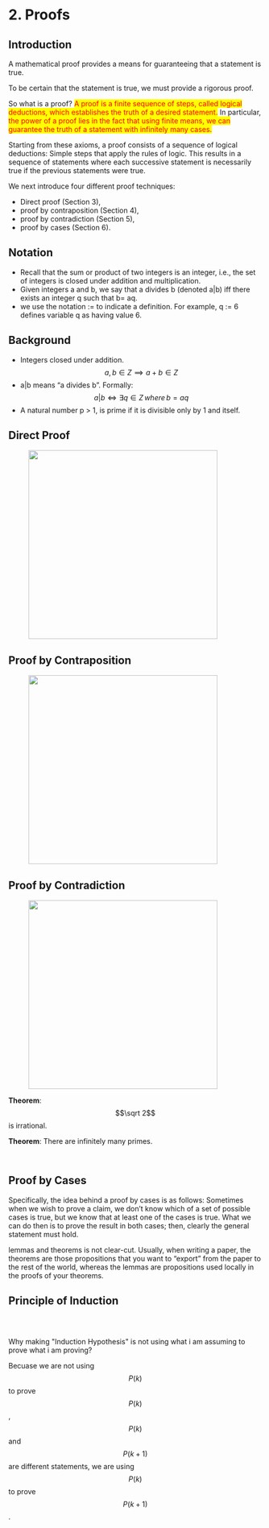 # 2. Proofs

## Introduction

A mathematical proof provides a means for guaranteeing that a statement is true.

To be certain that the statement is true, we must provide a rigorous proof.

So what is a proof? <mark style="color:red;">A proof is a finite sequence of steps, called logical deductions, which establishes the truth of a desired statement.</mark> In particular, <mark style="color:red;">the power of a proof lies in the fact that using finite means, we can guarantee the truth of a statement with infinitely many cases.</mark>

Starting from these axioms, a proof consists of a sequence of logical deductions: Simple steps that apply the rules of logic. This results in a sequence of statements where each successive statement is necessarily true if the previous statements were true.&#x20;

We next introduce four different proof techniques:&#x20;

* Direct proof (Section 3),&#x20;
* proof by contraposition (Section 4),&#x20;
* proof by contradiction (Section 5),&#x20;
* proof by cases (Section 6).&#x20;

## Notation

* Recall that the sum or product of two integers is an integer, i.e., the set of integers is closed under addition and multiplication.&#x20;
* Given integers a and b, we say that a divides b (denoted a|b) iff there exists an integer q such that b= aq.
* we use the notation := to indicate a definition. For example, q := 6 defines variable q as having value 6.

## Background

* Integers closed under addition. $$a,b \in Z  \implies a+b \in Z$$
* a|b means “a divides b”. Formally: $$a|b \iff  \exists  q \in Z \, where \, b = aq$$
* A natural number p > 1, is prime if it is divisible only by 1 and itself.

## Direct Proof

<figure><img src=".gitbook/assets/image (6).png" alt="" width="375"><figcaption></figcaption></figure>

## Proof by Contraposition

<div data-full-width="false"><figure><img src=".gitbook/assets/image (7).png" alt="" width="375"><figcaption></figcaption></figure></div>

## Proof by Contradiction

<figure><img src=".gitbook/assets/image (8).png" alt="" width="375"><figcaption></figcaption></figure>

**Theorem**: $$\sqrt 2$$ is irrational.

**Theorem**: There are infinitely many primes.

<figure><img src=".gitbook/assets/image (9).png" alt=""><figcaption></figcaption></figure>

<figure><img src=".gitbook/assets/image (10).png" alt=""><figcaption></figcaption></figure>

## Proof by Cases

Specifically, the idea behind a proof by cases is as follows: Sometimes when we wish to prove a claim, we don’t know which of a set of possible cases is true, but we know that at least one of the cases is true. What we can do then is to prove the result in both cases; then, clearly the general statement must hold.



&#x20;lemmas and theorems is not clear-cut. Usually, when writing a paper, the theorems are those propositions that you want to “export” from the paper to the rest of the world, whereas the lemmas are propositions used locally in the proofs of your theorems.

## Principle of Induction

<figure><img src=".gitbook/assets/image.png" alt=""><figcaption></figcaption></figure>

<figure><img src=".gitbook/assets/image (11).png" alt=""><figcaption></figcaption></figure>

<figure><img src=".gitbook/assets/image (1).png" alt=""><figcaption></figcaption></figure>

Why making "Induction Hypothesis" is not using what i am assuming to prove what i am proving?

Becuase we are not using $$P(k)$$ to prove $$P(k)$$,  $$P(k)$$ and  $$P(k+1)$$ are different statements, we are using $$P(k)$$ to prove $$P(k+1)$$.

<figure><img src=".gitbook/assets/image (2).png" alt=""><figcaption></figcaption></figure>



